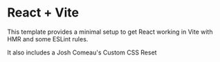 # React + Vite

This template provides a minimal setup to get React working in Vite with HMR and some ESLint rules.

It also includes a Josh Comeau's Custom CSS Reset
